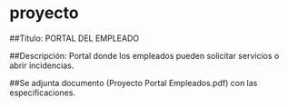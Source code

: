 # proyecto

##Titulo: PORTAL DEL EMPLEADO

##Descripción: Portal donde los empleados pueden solicitar servicios o abrir incidencias.

##Se adjunta documento (Proyecto Portal Empleados.pdf) con las especificaciones.

